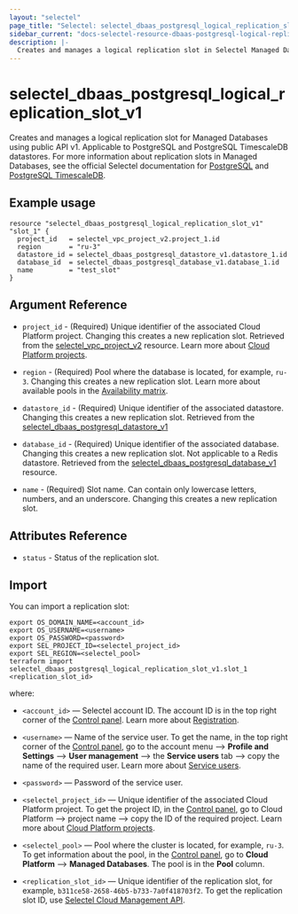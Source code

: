 ```yaml
---
layout: "selectel"
page_title: "Selectel: selectel_dbaas_postgresql_logical_replication_slot_v1"
sidebar_current: "docs-selectel-resource-dbaas-postgresql-logical-replication-slot-v1"
description: |-
  Creates and manages a logical replication slot in Selectel Managed Databases using public API v1.
---
```


# selectel\_dbaas\_postgresql\_logical\_replication\_slot\_v1

Creates and manages a logical replication slot for Managed Databases using public API v1. Applicable to PostgreSQL and PostgreSQL TimescaleDB  datastores. For more information about replication slots in Managed Databases, see the official Selectel documentation for [PostgreSQL](https://docs.selectel.ru/cloud/managed-databases/postgresql/replication-slots/) and [PostgreSQL TimescaleDB](https://docs.selectel.ru/cloud/managed-databases/timescaledb/replication-slots/).

## Example usage

```hcl
resource "selectel_dbaas_postgresql_logical_replication_slot_v1" "slot_1" {
  project_id   = selectel_vpc_project_v2.project_1.id
  region       = "ru-3"
  datastore_id = selectel_dbaas_postgresql_datastore_v1.datastore_1.id
  database_id  = selectel_dbaas_postgresql_database_v1.database_1.id
  name         = "test_slot"
}
```

## Argument Reference

* `project_id` - (Required) Unique identifier of the associated Cloud Platform project. Changing this creates a new replication slot. Retrieved from the [selectel_vpc_project_v2](https://registry.terraform.io/providers/selectel/selectel/latest/docs/resources/vpc_project_v2) resource. Learn more about [Cloud Platform projects](https://docs.selectel.ru/cloud/managed-databases/about/projects/).

* `region` - (Required) Pool where the database is located, for example, `ru-3`. Changing this creates a new replication slot. Learn more about available pools in the [Availability matrix](https://docs.selectel.ru/control-panel-actions/availability-matrix/#managed-databases).

* `datastore_id` - (Required) Unique identifier of the associated datastore. Changing this creates a new replication slot. Retrieved from the [selectel_dbaas_postgresql_datastore_v1](https://registry.terraform.io/providers/selectel/selectel/latest/docs/resources/dbaas_postgresql_datastore_v1)

* `database_id` - (Required) Unique identifier of the associated database. Changing this creates a new replication slot. Not applicable to a Redis datastore. Retrieved from the [selectel_dbaas_postgresql_database_v1](https://registry.terraform.io/providers/selectel/selectel/latest/docs/resources/dbaas_postgresql_database_v1) resource.

* `name` - (Required) Slot name. Can contain only lowercase letters, numbers, and an underscore. Changing this creates a new replication slot.

## Attributes Reference

* `status` - Status of the replication slot.

## Import

You can import a replication slot:

```shell
export OS_DOMAIN_NAME=<account_id>
export OS_USERNAME=<username>
export OS_PASSWORD=<password>
export SEL_PROJECT_ID=<selectel_project_id>
export SEL_REGION=<selectel_pool>
terraform import selectel_dbaas_postgresql_logical_replication_slot_v1.slot_1 <replication_slot_id>
```

where:

* `<account_id>` — Selectel account ID. The account ID is in the top right corner of the [Control panel](https://my.selectel.ru/). Learn more about [Registration](https://docs.selectel.ru/control-panel-actions/account/registration/).

* `<username>` — Name of the service user. To get the name, in the top right corner of the [Control panel](https://my.selectel.ru/profile/users_management/users?type=service), go to the account menu ⟶ **Profile and Settings** ⟶ **User management** ⟶ the **Service users** tab ⟶ copy the name of the required user. Learn more about [Service users](https://docs.selectel.ru/control-panel-actions/users-and-roles/user-types-and-roles/).

* `<password>` — Password of the service user.

* `<selectel_project_id>` — Unique identifier of the associated Cloud Platform project. To get the project ID, in the [Control panel](https://my.selectel.ru/vpc/), go to Cloud Platform ⟶ project name ⟶  copy the ID of the required project. Learn more about [Cloud Platform projects](https://docs.selectel.ru/cloud/managed-databases/about/projects/).

* `<selectel_pool>` — Pool where the cluster is located, for example, `ru-3`. To get information about the pool, in the [Control panel](https://my.selectel.ru/vpc/dbaas/), go to **Cloud Platform** ⟶ **Managed Databases**. The pool is in the **Pool** column.
  
* `<replication_slot_id>` — Unique identifier of the replication slot, for example, `b311ce58-2658-46b5-b733-7a0f418703f2`. To get the replication slot ID, use [Selectel Cloud Management API](https://developers.selectel.ru/docs/selectel-cloud-platform/dbaas_api/).